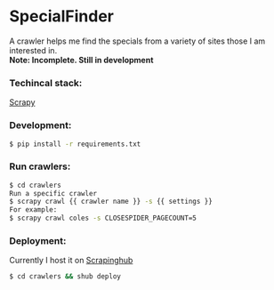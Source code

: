# SpecialFinder
A crawler helps me find the specials from a variety of sites those I am interested in.  
**Note: Incomplete. Still in development**

### Techincal stack:
[Scrapy](http://scrapy.org/)

### Development:

```bash
$ pip install -r requirements.txt
```

### Run crawlers:

```bash
$ cd crawlers
Run a specific crawler
$ scrapy crawl {{ crawler name }} -s {{ settings }}
For example:
$ scrapy crawl coles -s CLOSESPIDER_PAGECOUNT=5
```

### Deployment:

Currently I host it on [Scrapinghub](scrapinghub.com)
```bash
$ cd crawlers && shub deploy
```
